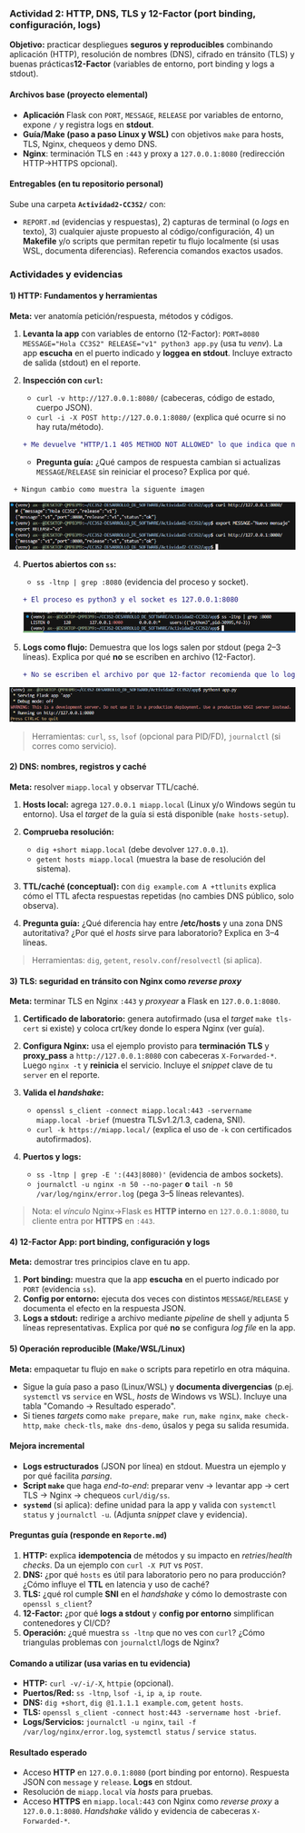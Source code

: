 ### Actividad 2:  HTTP, DNS, TLS y 12-Factor (port binding, configuración, logs)

**Objetivo:** practicar despliegues **seguros y reproducibles** combinando aplicación (HTTP), resolución de nombres (DNS), cifrado en tránsito (TLS) y buenas prácticas**12-Factor** (variables de entorno, port binding y logs a stdout).

#### Archivos base (proyecto elemental)

* **Aplicación** Flask con `PORT`, `MESSAGE`, `RELEASE` por variables de entorno, expone `/` y registra logs en **stdout**.
* **Guía/Make (paso a paso Linux y WSL)** con objetivos `make` para hosts, TLS, Nginx, chequeos y demo DNS.
* **Nginx**: terminación TLS en `:443` y proxy a `127.0.0.1:8080` (redirección HTTP->HTTPS opcional).

#### Entregables (en tu repositorio personal)

Sube una carpeta **`Actividad2-CC3S2/`** con:

- `REPORT.md` (evidencias y respuestas), 2) capturas de terminal (o *logs* en texto), 3) cualquier ajuste propuesto al código/configuración, 4) un **Makefile** y/o scripts que permitan repetir tu flujo localmente (si usas WSL, documenta diferencias). Referencia comandos exactos usados.


### Actividades y evidencias

#### 1) HTTP: Fundamentos y herramientas

**Meta:** ver anatomía petición/respuesta, métodos y códigos.

1. **Levanta la app** con variables de entorno (12-Factor):
   `PORT=8080 MESSAGE="Hola CC3S2" RELEASE="v1" python3 app.py` (usa tu *venv*). La app **escucha** en el puerto indicado y **loggea en stdout**. Incluye extracto de salida (stdout) en el reporte.
3. **Inspección con `curl`:**

   * `curl -v http://127.0.0.1:8080/` (cabeceras, código de estado, cuerpo JSON).
   * `curl -i -X POST http://127.0.0.1:8080/` (explica qué ocurre si no hay ruta/método).

   ```diff
   + Me devuelve "HTTP/1.1 405 METHOD NOT ALLOWED" lo que indica que no hay ruta porque no define POST, el error es 405
   ```
   * **Pregunta guía:** ¿Qué campos de respuesta cambian si actualizas `MESSAGE`/`RELEASE` sin reiniciar el proceso? Explica por qué.

  ```diff
   + Ningun cambio como muestra la siguente imagen
   ```
   ![Texto alternativo](evidencias/imagenes/REALEASEsinreiniciarproceso.png)

4. **Puertos abiertos con `ss`:**

   * `ss -ltnp | grep :8080` (evidencia del proceso y socket).
    ```diff
    + El proceso es python3 y el socket es 127.0.0.1:8080
    ```

   ![texto](evidencias/imagenes/PuertosAbiertos.png)
5. **Logs como flujo:** Demuestra que los logs salen por stdout (pega 2–3 líneas). Explica por qué **no** se escriben en archivo (12-Factor).
    ```diff
    + No se escriben el archivo por que 12-factor recomienda que lo logs pasen por stdout (standar out)
    ```
![text](evidencias/imagenes/2-3Lineas.png)
> Herramientas: `curl`, `ss`, `lsof` (opcional para PID/FD), `journalctl` (si corres como servicio).


#### 2) DNS: nombres, registros y caché

**Meta:** resolver `miapp.local` y observar TTL/caché.

1. **Hosts local:** agrega `127.0.0.1 miapp.local` (Linux y/o Windows según tu entorno). Usa el *target* de la guía si está disponible (`make hosts-setup`).
2. **Comprueba resolución:**

   * `dig +short miapp.local` (debe devolver `127.0.0.1`).
   * `getent hosts miapp.local` (muestra la base de resolución del sistema).
3. **TTL/caché (conceptual):** con `dig example.com A +ttlunits` explica cómo el TTL afecta respuestas repetidas (no cambies DNS público, solo observa).
4. **Pregunta guía:** ¿Qué diferencia hay entre **/etc/hosts** y una zona DNS autoritativa? ¿Por qué el *hosts* sirve para laboratorio? Explica en 3–4 líneas.

> Herramientas: `dig`, `getent`, `resolv.conf`/`resolvectl` (si aplica).


#### 3) TLS: seguridad en tránsito con Nginx como *reverse proxy*

**Meta:** terminar TLS en Nginx `:443` y *proxyear* a Flask en `127.0.0.1:8080`.

1. **Certificado de laboratorio:** genera autofirmado (usa el *target* `make tls-cert` si existe) y coloca crt/key donde lo espera Nginx (ver guía).
2. **Configura Nginx:** usa el ejemplo provisto para **terminación TLS** y **proxy\_pass** a `http://127.0.0.1:8080` con cabeceras `X-Forwarded-*`. Luego `nginx -t` y **reinicia** el servicio.
   Incluye el *snippet* clave de tu `server` en el reporte.
3. **Valida el *handshake*:**

   * `openssl s_client -connect miapp.local:443 -servername miapp.local -brief` (muestra TLSv1.2/1.3, cadena, SNI).
   * `curl -k https://miapp.local/` (explica el uso de `-k` con certificados autofirmados).
5. **Puertos y logs:**

   * `ss -ltnp | grep -E ':(443|8080)'` (evidencia de ambos sockets).
   * `journalctl -u nginx -n 50 --no-pager` **o** `tail -n 50 /var/log/nginx/error.log` (pega 3–5 líneas relevantes).

> Nota: el *vínculo*  Nginx->Flask es **HTTP interno** en `127.0.0.1:8080`, tu cliente entra por **HTTPS** en `:443`.

#### 4) 12-Factor App: port binding, configuración y logs

**Meta:** demostrar tres principios clave en tu app.

1. **Port binding:** muestra que la app **escucha** en el puerto indicado por `PORT` (evidencia `ss`).
2. **Config por entorno:** ejecuta dos veces con distintos `MESSAGE`/`RELEASE` y documenta el efecto en la respuesta JSON.
3. **Logs a stdout:** redirige a archivo mediante *pipeline* de shell y adjunta 5 líneas representativas. Explica por qué **no** se configura *log file* en la app.

#### 5) Operación reproducible (Make/WSL/Linux)

**Meta:** empaquetar tu flujo en `make` o scripts para repetirlo en otra máquina.

* Sigue la guía paso a paso (Linux/WSL) y **documenta divergencias** (p.ej. `systemctl` vs `service` en WSL, *hosts* de Windows vs WSL).
  Incluye una tabla "Comando -> Resultado esperado".
* Si tienes *targets* como `make prepare`, `make run`, `make nginx`, `make check-http`, `make check-tls`, `make dns-demo`, úsalos y pega su salida resumida.

#### Mejora incremental 

* **Logs estructurados** (JSON por línea) en stdout. Muestra un ejemplo y por qué facilita *parsing*.
* **Script `make`** que haga *end-to-end*: preparar venv -> levantar app -> cert TLS -> Nginx -> chequeos `curl/dig/ss`.
* **`systemd`** (si aplica): define unidad para la app y valida con `systemctl status` y `journalctl -u`. (Adjunta *snippet* clave y evidencia).

#### Preguntas guía (responde en `Reporte.md`)

1. **HTTP:** explica **idempotencia** de métodos y su impacto en *retries*/*health checks*. Da un ejemplo con `curl -X PUT` vs `POST`.
2. **DNS:** ¿por qué `hosts` es útil para laboratorio pero no para producción? ¿Cómo influye el **TTL** en latencia y uso de caché?
3. **TLS:** ¿qué rol cumple **SNI** en el *handshake* y cómo lo demostraste con `openssl s_client`?
4. **12-Factor:** ¿por qué **logs a stdout** y **config por entorno** simplifican contenedores y CI/CD?
5. **Operación:** ¿qué muestra `ss -ltnp` que no ves con `curl`? ¿Cómo triangulas problemas con `journalctl`/logs de Nginx?


#### Comando a utilizar (usa varias en tu evidencia)

* **HTTP:** `curl -v/-i/-X`, `httpie` (opcional).
* **Puertos/Red:** `ss -ltnp`, `lsof -i`, `ip a`, `ip route`.
* **DNS:** `dig +short`, `dig @1.1.1.1 example.com`, `getent hosts`.
* **TLS:** `openssl s_client -connect host:443 -servername host -brief`.
* **Logs/Servicios:** `journalctl -u nginx`, `tail -f /var/log/nginx/error.log`, `systemctl status` / `service status`.

#### Resultado esperado

* Acceso **HTTP** en `127.0.0.1:8080` (port binding por entorno). Respuesta JSON con `message` y `release`. **Logs** en stdout.
* Resolución de `miapp.local` vía *hosts* para pruebas.
* Acceso **HTTPS** en `miapp.local:443` con Nginx como *reverse proxy* a `127.0.0.1:8080`. *Handshake* válido y evidencia de cabeceras `X-Forwarded-*`.
